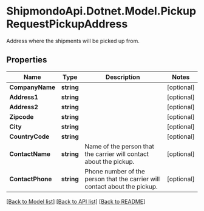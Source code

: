 # ShipmondoApi.Dotnet.Model.PickupRequestPickupAddress
Address where the shipments will be picked up from.

## Properties

Name | Type | Description | Notes
------------ | ------------- | ------------- | -------------
**CompanyName** | **string** |  | [optional] 
**Address1** | **string** |  | [optional] 
**Address2** | **string** |  | [optional] 
**Zipcode** | **string** |  | [optional] 
**City** | **string** |  | [optional] 
**CountryCode** | **string** |  | [optional] 
**ContactName** | **string** | Name of the person that the carrier will contact about the pickup. | [optional] 
**ContactPhone** | **string** | Phone number of the person that the carrier will contact about the pickup. | [optional] 

[[Back to Model list]](../README.md#documentation-for-models) [[Back to API list]](../README.md#documentation-for-api-endpoints) [[Back to README]](../README.md)

